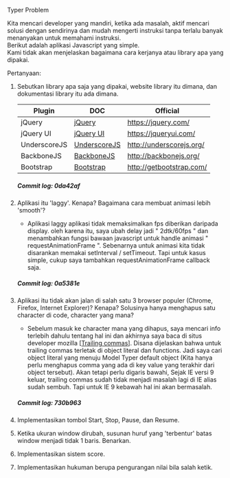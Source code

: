 Typer Problem   

Kita mencari developer yang mandiri, ketika ada masalah, aktif mencari solusi dengan sendirinya dan mudah mengerti instruksi tanpa terlalu banyak menanyakan untuk memahami instruksi.     
Berikut adalah aplikasi Javascript yang simple.    
Kami tidak akan menjelaskan bagaimana cara kerjanya atau library apa yang dipakai.   

Pertanyaan:   
1. Sebutkan library apa saja yang dipakai, website library itu dimana, dan dokumentasi library itu ada dimana.    

    | Plugin | DOC | Official
    | ------ | ------ | ------ |
    | jQuery | [jQuery](http://api.jquery.com/) | https://jquery.com/
    | jQuery UI | [jQuery UI](http://api.jqueryui.com/) | https://jqueryui.com/
    | UnderscoreJS | [UnderscoreJS](http://underscorejs.org/) | http://underscorejs.org/
    | BackboneJS | [BackboneJS](http://backbonejs.org/) | http://backbonejs.org/
    | Bootstrap | [Bootstrap](http://getbootstrap.com/getting-started/) | http://getbootstrap.com/

    ##### Commit log: 0da42af
2. Aplikasi itu 'laggy'. Kenapa? Bagaimana cara membuat animasi lebih 'smooth'?    
    * Aplikasi laggy aplikasi tidak memaksimalkan fps diberikan daripada display. oleh karena itu, saya ubah delay jadi " 2dtk/60fps " dan menambahkan fungsi bawaan javascript untuk handle animasi " requestAnimationFrame ". Sebenarnya untuk animasi kita tidak disarankan memakai setInterval / setTimeout. Tapi untuk kasus simple, cukup saya tambahkan requestAnimationFrame callback saja.
    ##### Commit log: 0a5381e
3. Aplikasi itu tidak akan jalan di salah satu 3 browser populer (Chrome, Firefox, Internet Explorer)? Kenapa? Solusinya hanya menghapus satu character di code, character yang mana?
    * Sebelum masuk ke character mana yang dihapus, saya mencari info terlebih dahulu tentang hal ini dan akhirnya saya baca di situs developer mozilla [[Trailing commas](https://developer.mozilla.org/en-US/docs/Web/JavaScript/Reference/Trailing_commas)]. Disana dijelaskan bahwa untuk trailing commas terletak di object literal dan functions. Jadi saya cari object literal yang menuju Model Typer default object (Kita hanya perlu menghapus comma yang ada di key value yang terakhir dari object tersebut). Akan tetapi perlu digaris bawahi, Sejak IE versi 9 keluar, trailing commas sudah tidak menjadi masalah lagi di IE alias sudah sembuh. Tapi untuk IE 9 kebawah hal ini akan bermasalah.
    ##### Commit log: 730b963
4. Implementasikan tombol Start, Stop, Pause, dan Resume.   
5. Ketika ukuran window dirubah, susunan huruf yang 'terbentur' batas window menjadi tidak 1 baris. Benarkan.    
6. Implementasikan sistem score.   
7. Implementasikan hukuman berupa pengurangan nilai bila salah ketik.
